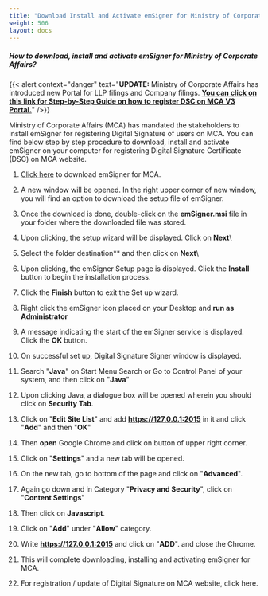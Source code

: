 ```yaml
---
title: "Download Install and Activate emSigner for Ministry of Corporate Affairs"
weight: 506
layout: docs
---
```

##### How to download, install and activate emSigner for Ministry of Corporate Affairs?

{{< alert context="danger" text="**UPDATE:** Ministry of Corporate Affairs has introduced new Portal for LLP filings and Company filings. [**You can click on this link for Step-by-Step Guide on how to register DSC on MCA V3 Portal.**](/docs/technical-guide/mca-website/digital-siganture-on-mca/register-digital-signature-on-mca-v3-portal/)" />}}

Ministry of Corporate Affairs (MCA) has mandated the stakeholders to install emSigner for registering Digital Signature of users on MCA. You can find below step by step procedure to download, install and activate emSigner on your computer for registering Digital Signature Certificate (DSC) on MCA website.

1. [Click here](https://mca.gov.in/dsc/MCAemSigner.zip) to download emSigner for MCA.

2. A new window will be opened. In the right upper corner of new window, you will find an option to download the setup file of emSigner.

3. Once the download is done, double-click on the **emSigner.msi** file in your folder where the downloaded file was stored.

4. Upon clicking, the setup wizard will be displayed. Click on **Next**\

5. Select the folder destination** and then click on **Next**\

6. Upon clicking, the emSigner Setup page is displayed. Click the **Install** button to begin the installation process.

7. Click the **Finish** button to exit the Set up wizard.

8. Right click the emSigner icon placed on your Desktop and **run as Administrator**

9. A message indicating the start of the emSigner service is displayed. Click the **OK** button.

10. On successful set up, Digital Signature Signer window is displayed.

11. Search "**Java**" on Start Menu Search or Go to Control Panel of your system, and then click on "**Java**"

12. Upon clicking Java, a dialogue box will be opened wherein you should click on **Security Tab**.

13. Click on "**Edit Site List**" and add **https://127.0.0.1:2015** in it and click "**Add**" and then "**OK**"

15. Then **open** Google Chrome and click on button of upper right corner.

16. Click on "**Settings**" and a new tab will be opened.

17. On the new tab, go to bottom of the page and click on "**Advanced**".

18. Again go down and in Category "**Privacy and Security**", click on "**Content Settings**"

19. Then click on **Javascript**.

20. Click on "**Add**" under "**Allow**" category.

21. Write **https://127.0.0.1:2015** and click on "**ADD**". and close the Chrome.

22. This will complete downloading, installing and activating emSigner for MCA.

23. For registration / update of Digital Signature on MCA website, click here.
